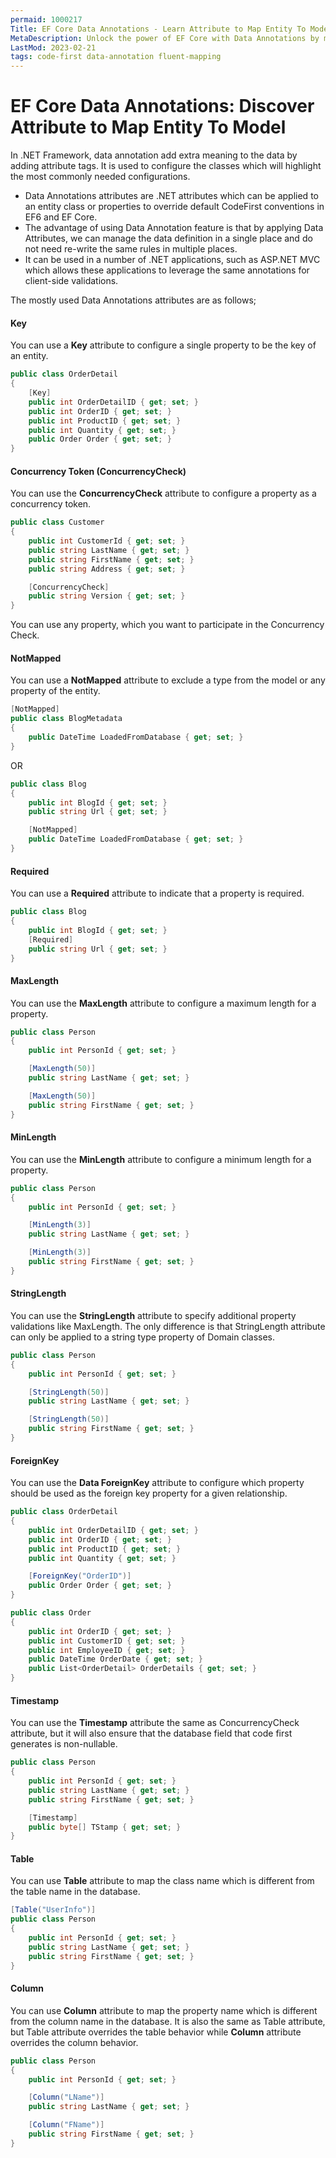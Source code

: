 ```yaml
---
permaid: 1000217
Title: EF Core Data Annotations - Learn Attribute to Map Entity To Model
MetaDescription: Unlock the power of EF Core with Data Annotations by mapping your entity to your model with attributes. Learn about the advantages of this approach and all possible data annotations.
LastMod: 2023-02-21
tags: code-first data-annotation fluent-mapping
---
```


# EF Core Data Annotations: Discover Attribute to Map Entity To Model

In .NET Framework, data annotation add extra meaning to the data by adding attribute tags. It is used to configure the classes which will highlight the most commonly needed configurations.

 - Data Annotations attributes are .NET attributes which can be applied to an entity class or properties to override default CodeFirst conventions in EF6 and EF Core.
 - The advantage of using Data Annotation feature is that by applying Data Attributes, we can manage the data definition in a single place and do not need re-write the same rules in multiple places.
 - It can be used in a number of .NET applications, such as ASP.NET MVC which allows these applications to leverage the same annotations for client-side validations.

The mostly used Data Annotations attributes are as follows;

#### Key

You can use a **Key** attribute to configure a single property to be the key of an entity.


```csharp
public class OrderDetail
{
    [Key]
    public int OrderDetailID { get; set; }
    public int OrderID { get; set; }
    public int ProductID { get; set; }
    public int Quantity { get; set; }
    public Order Order { get; set; }
}
``` 

#### Concurrency Token (ConcurrencyCheck)

You can use the **ConcurrencyCheck** attribute to configure a property as a concurrency token.


```csharp
public class Customer
{
    public int CustomerId { get; set; }
    public string LastName { get; set; }
    public string FirstName { get; set; }
    public string Address { get; set; }

    [ConcurrencyCheck]
    public string Version { get; set; }
}
``` 

You can use any property, which you want to participate in the Concurrency Check.
#### NotMapped

You can use a **NotMapped** attribute to exclude a type from the model or any property of the entity.


```csharp
[NotMapped]
public class BlogMetadata
{
    public DateTime LoadedFromDatabase { get; set; }
}
``` 

OR


```csharp
public class Blog
{
    public int BlogId { get; set; }
    public string Url { get; set; }

    [NotMapped]
    public DateTime LoadedFromDatabase { get; set; }
}
``` 

#### Required

You can use a **Required** attribute to indicate that a property is required.


```csharp
public class Blog
{
    public int BlogId { get; set; }
    [Required]
    public string Url { get; set; }
}
``` 

#### MaxLength

You can use the **MaxLength** attribute to configure a maximum length for a property. 


```csharp
public class Person
{
    public int PersonId { get; set; }

    [MaxLength(50)]
    public string LastName { get; set; }

    [MaxLength(50)]
    public string FirstName { get; set; }
}
``` 


#### MinLength 

You can use the **MinLength** attribute to configure a minimum length for a property. 


```csharp
public class Person
{
    public int PersonId { get; set; }

    [MinLength(3)]
    public string LastName { get; set; }

    [MinLength(3)]
    public string FirstName { get; set; }
}
```

#### StringLength

You can use the **StringLength** attribute to specify additional property validations like MaxLength. The only difference is that StringLength attribute can only be applied to a string type property of Domain classes.


```csharp
public class Person
{
    public int PersonId { get; set; }

    [StringLength(50)]
    public string LastName { get; set; }

    [StringLength(50)]
    public string FirstName { get; set; }
}
``` 

#### ForeignKey

You can use the **Data ForeignKey** attribute to configure which property should be used as the foreign key property for a given relationship.


```csharp
public class OrderDetail
{
    public int OrderDetailID { get; set; }
    public int OrderID { get; set; }
    public int ProductID { get; set; }
    public int Quantity { get; set; }

    [ForeignKey("OrderID")]
    public Order Order { get; set; }
}

public class Order
{
    public int OrderID { get; set; }
    public int CustomerID { get; set; }
    public int EmployeeID { get; set; }
    public DateTime OrderDate { get; set; }
    public List<OrderDetail> OrderDetails { get; set; }
}
``` 

#### Timestamp

You can use the **Timestamp** attribute the same as ConcurrencyCheck attribute, but it will also ensure that the database field that code first generates is non-nullable.


```csharp
public class Person
{
    public int PersonId { get; set; }
    public string LastName { get; set; }
    public string FirstName { get; set; }

    [Timestamp]
    public byte[] TStamp { get; set; }
}
``` 

#### Table

You can use **Table** attribute to map the class name which is different from the table name in the database.


```csharp
[Table("UserInfo")]
public class Person
{
    public int PersonId { get; set; }
    public string LastName { get; set; }
    public string FirstName { get; set; }
}
``` 

#### Column

You can use **Column** attribute to map the property name which is different from the column name in the database. It is also the same as Table attribute, but Table attribute overrides the table behavior while **Column** attribute overrides the column behavior.


```csharp
public class Person
{
    public int PersonId { get; set; }

    [Column("LName")]
    public string LastName { get; set; }

    [Column("FName")]
    public string FirstName { get; set; }
}
``` 
